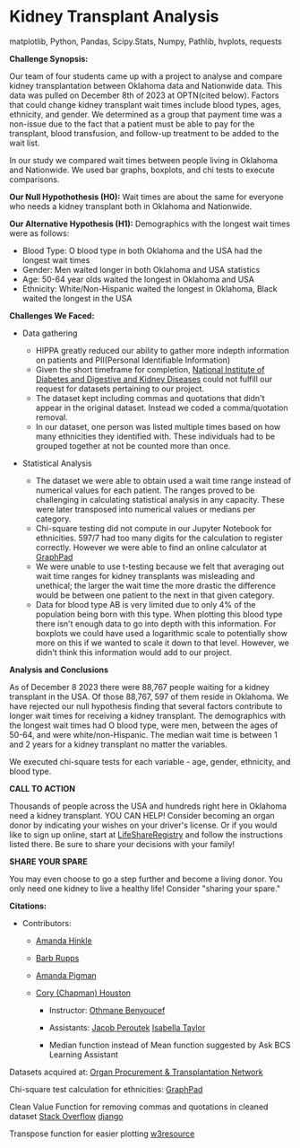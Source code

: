 # Kidney Transplant Analysis
matplotlib, Python, Pandas, Scipy.Stats, Numpy, Pathlib, hvplots, requests

**Challenge Synopsis:**

Our team of four students came up with a project to analyse and compare kidney transplantation between Oklahoma data and Nationwide data. This data was pulled on December 8th of 2023 at OPTN(cited below). Factors that could change kidney transplant wait times include blood types, ages, ethnicity, and gender. We determined as a group that payment time was a non-issue due to the fact that a patient must be able to pay for the transplant, blood transfusion, and follow-up treatment to be added to the wait list.

In our study we compared wait times between people living in Oklahoma and Nationwide. We used bar graphs, boxplots, and chi tests to execute comparisons.

**Our Null Hypothothesis  (H0):** Wait times are about the same for everyone who needs a kidney transplant both in Oklahoma and Nationwide.

**Our Alternative Hypothesis (H1):** Demographics with the longest wait times were as follows:
  - Blood Type: O blood type in both Oklahoma and the USA had the longest wait times
  - Gender: Men waited longer in both Oklahoma and USA statistics
  - Age: 50-64 year olds waited the longest in Oklahoma and USA
  - Ethnicity: White/Non-Hispanic waited the longest in Oklahoma, Black waited the longest in the USA


**Challenges We Faced:**
- Data gathering
  
  - HIPPA greatly reduced our ability to gather more indepth information on patients and PII(Personal Identifiable Information)
  - Given the short timeframe for completion, [National Institute of Diabetes and Digestive and Kidney Diseases](https://www.niddk.nih.gov/) could not fulfill our request for datasets pertaining to our project.
  - The dataset kept including commas and quotations that didn't appear in the original dataset. Instead we coded a comma/quotation removal.
  - In our dataset, one person was listed multiple times based on how many ethnicities they identified with. These individuals had to be grouped together at not be counted more than once.

- Statistical Analysis
  - The dataset we were able to obtain used a wait time range instead of numerical values for each patient. The ranges proved to be challenging in calculating statistical analysis in any capacity. These were later transposed into numerical values or medians per category.
  - Chi-square testing did not compute in our Jupyter Notebook for ethnicities. 597/7 had too many digits for the calculation to register correctly. However we were able to find an online calculator at [GraphPad](https://www.graphpad.com/quickcalcs/chisquared2/)
  - We were unable to use t-testing because we felt that averaging out wait time ranges for kidney transplants was misleading and unethical; the larger the wait time the more drastic the difference would be between one patient to the next in that given category.
  - Data for blood type AB is very limited due to only 4% of the population being born with this type. When plotting this blood type there isn't enough data to go into depth with this information. For boxplots we could have used a logarithmic scale to potentially show more on this if we wanted to scale it down to that level. However, we didn't think this information would add to our project.

**Analysis and Conclusions**

As of December 8 2023 there were 88,767 people waiting for a kidney transplant in the USA. Of those 88,767, 597 of them reside in Oklahoma. We have rejected our null hypothesis finding that several factors contribute to longer wait times for receiving a kidney transplant. The demographics with the longest wait times had O blood type, were men, between the ages of 50-64, and were white/non-Hispanic. The median wait time is between 1 and 2 years for a kidney transplant no matter the variables.

We executed chi-square tests for each variable - age, gender, ethnicity, and blood type.

**CALL TO ACTION**

Thousands of people across the USA and hundreds right here in Oklahoma need a kidney transplant. YOU CAN HELP! Consider becoming an organ donor by indicating your wishes on your driver's license. Or if you would like to sign up online, start at [LifeShareRegistry](https://www.lifeshareregistry.org/register/) and follow the instructions listed there. Be sure to share your decisions with your family!

**SHARE YOUR SPARE**

You may even choose to go a step further and become a living donor. You only need one kidney to live a healthy life! Consider "sharing your spare."



**Citations:**

- Contributors:

  - [Amanda Hinkle](https://www.linkedin.com/in/amanda-hinkle-9105941b6/)

  - [Barb Rupps](https://www.linkedin.com/in/barbrupps/)

  - [Amanda Pigman](https://www.linkedin.com/in/amanda-pigman-904558227/)

  - [Cory (Chapman) Houston](https://www.linkedin.com/in/cory-houston-679447147/)

    - Instructor: [Othmane Benyoucef](https://www.linkedin.com/in/othmane-benyoucef-219a8637/)

    - Assistants: [Jacob Peroutek](https://www.linkedin.com/in/jperoutek/) [Isabella Taylor](https://www.linkedin.com/in/isabellajade/)

    - Median function instead of Mean function suggested by Ask BCS Learning Assistant
  

Datasets acquired at: [Organ Procurement & Transplantation Network](https://optn.transplant.hrsa.gov/)

Chi-square test calculation for ethnicities: [GraphPad](https://www.graphpad.com/quickcalcs/chisquared2/)

Clean Value Function for removing commas and quotations in cleaned dataset [Stack Overflow](https://stackoverflow.com/questions/73951038/how-can-i-use-this-message-to-filter) [django](https://docs.djangoproject.com/en/5.0/ref/forms/validation/)

Transpose function for easier plotting [w3resource](https://www.w3resource.com/pandas/dataframe/dataframe-transpose.php)




